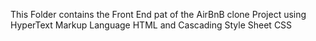 This Folder contains the Front End pat of the AirBnB clone Project using HyperText Markup Language HTML and Cascading Style Sheet CSS
